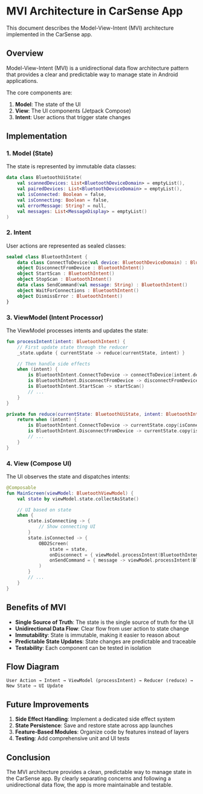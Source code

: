 # MVI Architecture in CarSense App

This document describes the Model-View-Intent (MVI) architecture implemented in the CarSense app.

## Overview

Model-View-Intent (MVI) is a unidirectional data flow architecture pattern that provides a clear and predictable way to manage state in Android applications.

The core components are:

1. **Model**: The state of the UI
2. **View**: The UI components (Jetpack Compose)
3. **Intent**: User actions that trigger state changes

## Implementation

### 1. Model (State)

The state is represented by immutable data classes:

```kotlin
data class BluetoothUiState(
    val scannedDevices: List<BluetoothDeviceDomain> = emptyList(),
    val pairedDevices: List<BluetoothDeviceDomain> = emptyList(),
    val isConnected: Boolean = false,
    val isConnecting: Boolean = false,
    val errorMessage: String? = null,
    val messages: List<MessageDisplay> = emptyList()
)
```

### 2. Intent

User actions are represented as sealed classes:

```kotlin
sealed class BluetoothIntent {
    data class ConnectToDevice(val device: BluetoothDeviceDomain) : BluetoothIntent()
    object DisconnectFromDevice : BluetoothIntent()
    object StartScan : BluetoothIntent()
    object StopScan : BluetoothIntent()
    data class SendCommand(val message: String) : BluetoothIntent()
    object WaitForConnections : BluetoothIntent()
    object DismissError : BluetoothIntent()
}
```

### 3. ViewModel (Intent Processor)

The ViewModel processes intents and updates the state:

```kotlin
fun processIntent(intent: BluetoothIntent) {
    // First update state through the reducer
    _state.update { currentState -> reduce(currentState, intent) }

    // Then handle side effects
    when (intent) {
        is BluetoothIntent.ConnectToDevice -> connectToDevice(intent.device)
        is BluetoothIntent.DisconnectFromDevice -> disconnectFromDevice()
        is BluetoothIntent.StartScan -> startScan()
        // ...
    }
}

private fun reduce(currentState: BluetoothUiState, intent: BluetoothIntent): BluetoothUiState {
    return when (intent) {
        is BluetoothIntent.ConnectToDevice -> currentState.copy(isConnecting = true)
        is BluetoothIntent.DisconnectFromDevice -> currentState.copy(isConnecting = false, isConnected = false)
        // ...
    }
}
```

### 4. View (Compose UI)

The UI observes the state and dispatches intents:

```kotlin
@Composable
fun MainScreen(viewModel: BluetoothViewModel) {
    val state by viewModel.state.collectAsState()

    // UI based on state
    when {
        state.isConnecting -> {
            // Show connecting UI
        }
        state.isConnected -> {
            OBD2Screen(
                state = state,
                onDisconnect = { viewModel.processIntent(BluetoothIntent.DisconnectFromDevice) },
                onSendCommand = { message -> viewModel.processIntent(BluetoothIntent.SendCommand(message)) }
            )
        }
        // ...
    }
}
```

## Benefits of MVI

- **Single Source of Truth**: The state is the single source of truth for the UI
- **Unidirectional Data Flow**: Clear flow from user action to state change
- **Immutability**: State is immutable, making it easier to reason about
- **Predictable State Updates**: State changes are predictable and traceable
- **Testability**: Each component can be tested in isolation

## Flow Diagram

```
User Action → Intent → ViewModel (processIntent) → Reducer (reduce) → New State → UI Update
```

## Future Improvements

1. **Side Effect Handling**: Implement a dedicated side effect system
2. **State Persistence**: Save and restore state across app launches
3. **Feature-Based Modules**: Organize code by features instead of layers
4. **Testing**: Add comprehensive unit and UI tests

## Conclusion

The MVI architecture provides a clean, predictable way to manage state in the CarSense app. By clearly separating concerns and following a unidirectional data flow, the app is more maintainable and testable.